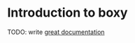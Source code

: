 # Introduction to boxy

TODO: write [great documentation](http://jacobian.org/writing/what-to-write/)
